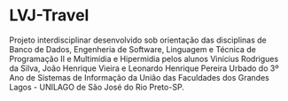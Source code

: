 # LVJ-Travel
Projeto interdisciplinar desenvolvido sob orientação das disciplinas de Banco de Dados, Engenheria de Software, Linguagem e Técnica de Programação II e Multimídia e Hipermidia pelos alunos Vinícius Rodrigues da Silva, João Henrique Vieira e Leonardo Henrique Pereira Urbado do 3º Ano de Sistemas de Informação da União das Faculdades dos Grandes Lagos - UNILAGO de São José do Rio Preto-SP.
